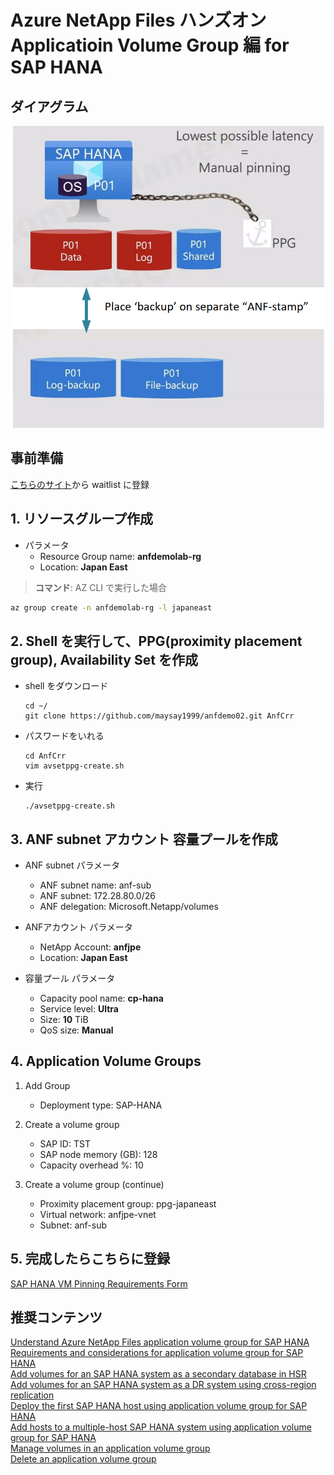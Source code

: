 # Azure NetApp Files ハンズオン Applicatioin Volume Group 編 for SAP HANA

## ダイアグラム

![AVG diagram](https://github.com/maysay1999/anfdemo02/blob/main/images/anf-avg_diagram.png)

## 事前準備

[こちらのサイト](https://forms.office.com/pages/responsepage.aspx?id=v4j5cvGGr0GRqy180BHbR2Qj2eZL0mZPv1iKUrDGvc9UQzBDRUREOTc4MDdWREZaRzhOQzZGNTdFQiQlQCN0PWcu)から waitlist に登録

## 1. リソースグループ作成

* パラメータ
  * Resource Group name: **anfdemolab-rg**
  * Location: **Japan East**

> **コマンド**:  AZ CLI で実行した場合

  ```bash
  az group create -n anfdemolab-rg -l japaneast
  ```

## 2. Shell を実行して、PPG(proximity placement group), Availability Set を作成

* shell をダウンロード

  ```git
  cd ~/
  git clone https://github.com/maysay1999/anfdemo02.git AnfCrr
  ```

* パスワードをいれる

  ```git
  cd AnfCrr
  vim avsetppg-create.sh
  ```

* 実行

  ```git
  ./avsetppg-create.sh
  ```

## 3. ANF subnet アカウント 容量プールを作成

* ANF subnet パラメータ  
  * ANF subnet name: anf-sub  
  * ANF subnet: 172.28.80.0/26  
  * ANF delegation: Microsoft.Netapp/volumes  

* ANFアカウント パラメータ  
  * NetApp Account: **anfjpe**  
  * Location: **Japan East**  

* 容量プール パラメータ  
  * Capacity pool name: **cp-hana**  
  * Service level: **Ultra**  
  * Size: **10** TiB  
  * QoS size: **Manual**  

## 4. Application Volume Groups

  1. Add Group
     * Deployment type: SAP-HANA  

  2. Create a volume group  
     * SAP ID: TST  
     * SAP node memory (GB): 128  
     * Capacity overhead %: 10  

  3. Create a volume group (continue)  
     * Proximity placement group: ppg-japaneast  
     * Virtual network: anfjpe-vnet  
     * Subnet: anf-sub  

## 5. 完成したらこちらに登録

  [SAP HANA VM Pinning Requirements Form](https://forms.office.com/Pages/ResponsePage.aspx?id=v4j5cvGGr0GRqy180BHbRxjSlHBUxkJBjmARn57skvdUQlJaV0ZBOE1PUkhOVk40WjZZQVJXRzI2RC4u)  

## 推奨コンテンツ

[Understand Azure NetApp Files application volume group for SAP HANA](https://github.com/MicrosoftDocs/azure-docs/blob/main/articles/azure-netapp-files/application-volume-group-introduction.md)  
[Requirements and considerations for application volume group for SAP HANA](https://github.com/MicrosoftDocs/azure-docs/blob/main/articles/azure-netapp-files/application-volume-group-introduction.md)  
[Add volumes for an SAP HANA system as a secondary database in HSR](https://github.com/MicrosoftDocs/azure-docs/blob/main/articles/azure-netapp-files/application-volume-group-add-volume-secondary.md)  
[Add volumes for an SAP HANA system as a DR system using cross-region replication](https://github.com/MicrosoftDocs/azure-docs/blob/main/articles/azure-netapp-files/application-volume-group-disaster-recovery.md)  
[Deploy the first SAP HANA host using application volume group for SAP HANA](https://github.com/MicrosoftDocs/azure-docs/blob/main/articles/azure-netapp-files/application-volume-group-deploy-first-host.md)  
[Add hosts to a multiple-host SAP HANA system using application volume group for SAP HANA](https://github.com/MicrosoftDocs/azure-docs/blob/main/articles/azure-netapp-files/application-volume-group-add-hosts.md)  
[Manage volumes in an application volume group](https://github.com/MicrosoftDocs/azure-docs/blob/main/articles/azure-netapp-files/application-volume-group-manage-volumes.md)  
[Delete an application volume group](https://github.com/MicrosoftDocs/azure-docs/blob/main/articles/azure-netapp-files/application-volume-group-delete.md)  
